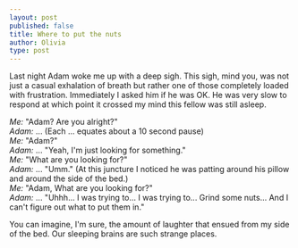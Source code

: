 ```yaml
---
layout: post
published: false
title: Where to put the nuts
author: Olivia
type: post
---
```


Last night Adam woke me up with a deep sigh. This sigh, mind you, was not just a casual exhalation of breath but rather one of those completely loaded with frustration. Immediately I asked him if he was OK. He was very slow to respond at which point it crossed my mind this fellow was still asleep. 

*Me:* "Adam? Are you alright?"<br/>
*Adam:* ... (Each ... equates about a 10 second pause)<br/>
*Me:* "Adam?"<br/>
*Adam:* ... "Yeah, I'm just looking for something."<br/>
*Me:* "What are you looking for?"<br/>
*Adam:* ... "Umm." (At this juncture I noticed he was patting around his pillow and around the side of the bed.)<br/>
*Me:* "Adam, What are you looking for?"<br/>
*Adam:* ... "Uhhh... I was trying to... I was trying to... Grind some nuts... And I can't figure out what to put them in."

You can imagine, I'm sure, the amount of laughter that ensued from my side of the bed. Our sleeping brains are such strange places.



